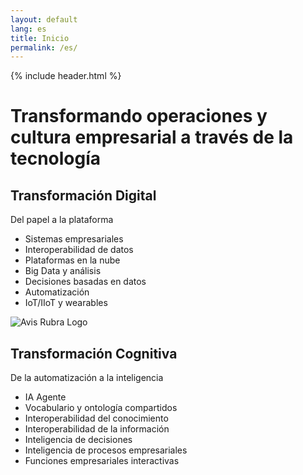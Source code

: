 ```yaml
---
layout: default
lang: es
title: Inicio
permalink: /es/
---
```


{% include header.html %}

<h1 class="main-title">Transformando operaciones y cultura empresarial a través de la tecnología</h1>

<section class="transformation-section">
  <div class="transformation-box">
    <h2>Transformación Digital</h2>
    <p>Del papel a la plataforma</p>
    <ul>
      <li>Sistemas empresariales</li>
      <li>Interoperabilidad de datos</li>
      <li>Plataformas en la nube</li>
      <li>Big Data y análisis</li>
      <li>Decisiones basadas en datos</li>
      <li>Automatización</li>
      <li>IoT/IIoT y wearables</li>
    </ul>
  </div>

  <img src="{{ site.baseurl }}/assets/Avis-Rubra-bg-transparent.png" alt="Avis Rubra Logo" class="avisrubra-image" />

  <div class="transformation-box">
    <h2>Transformación Cognitiva</h2>
    <p>De la automatización a la inteligencia</p>
    <ul>
      <li>IA Agente</li>
      <li>Vocabulario y ontología compartidos</li>
      <li>Interoperabilidad del conocimiento</li>
      <li>Interoperabilidad de la información</li>
      <li>Inteligencia de decisiones</li>
      <li>Inteligencia de procesos empresariales</li>
      <li>Funciones empresariales interactivas</li>
    </ul>
  </div>
</section>
